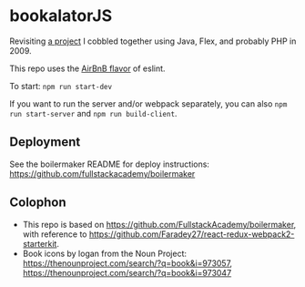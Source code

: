 # bookalatorJS
Revisiting [a project](http://itp.indiamos.com/blog/category/bookalator/) I cobbled together using Java, Flex, and probably PHP in 2009.

This repo uses the [AirBnB flavor](https://github.com/airbnb/javascript) of eslint.

To start: `npm run start-dev`

If you want to run the server and/or webpack separately, you can also `npm run start-server` and `npm run build-client`.

## Deployment

See the boilermaker README for deploy instructions: https://github.com/fullstackacademy/boilermaker

## Colophon

* This repo is based on https://github.com/FullstackAcademy/boilermaker, with reference to https://github.com/Faradey27/react-redux-webpack2-starterkit.
* Book icons by logan from the Noun Project: https://thenounproject.com/search/?q=book&i=973057, https://thenounproject.com/search/?q=book&i=973047
